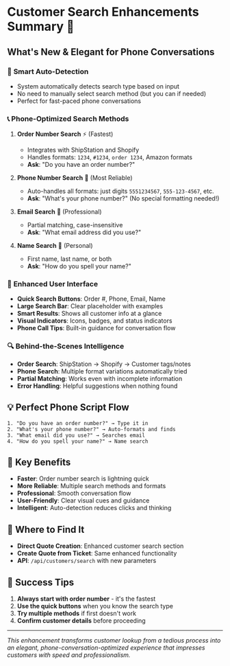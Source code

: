 # Customer Search Enhancements Summary 🚀

## What's New & Elegant for Phone Conversations

### 🎯 **Smart Auto-Detection**
- System automatically detects search type based on input
- No need to manually select search method (but you can if needed)
- Perfect for fast-paced phone conversations

### 📞 **Phone-Optimized Search Methods**

1. **Order Number Search** ⚡ (Fastest)
   - Integrates with ShipStation and Shopify
   - Handles formats: `1234`, `#1234`, `order 1234`, Amazon formats
   - **Ask**: "Do you have an order number?"

2. **Phone Number Search** 📱 (Most Reliable)
   - Auto-handles all formats: just digits `5551234567`, `555-123-4567`, etc.
   - **Ask**: "What's your phone number?" (No special formatting needed!)

3. **Email Search** 📧 (Professional)
   - Partial matching, case-insensitive
   - **Ask**: "What email address did you use?"

4. **Name Search** 👤 (Personal)
   - First name, last name, or both
   - **Ask**: "How do you spell your name?"

### 🎨 **Enhanced User Interface**

- **Quick Search Buttons**: Order #, Phone, Email, Name
- **Large Search Bar**: Clear placeholder with examples
- **Smart Results**: Shows all customer info at a glance
- **Visual Indicators**: Icons, badges, and status indicators
- **Phone Call Tips**: Built-in guidance for conversation flow

### 🔍 **Behind-the-Scenes Intelligence**

- **Order Search**: ShipStation → Shopify → Customer tags/notes
- **Phone Search**: Multiple format variations automatically tried
- **Partial Matching**: Works even with incomplete information
- **Error Handling**: Helpful suggestions when nothing found

## 💡 **Perfect Phone Script Flow**

```
1. "Do you have an order number?" → Type it in
2. "What's your phone number?" → Auto-formats and finds
3. "What email did you use?" → Searches email
4. "How do you spell your name?" → Name search
```

## 🚀 **Key Benefits**

- **Faster**: Order number search is lightning quick
- **More Reliable**: Multiple search methods and formats
- **Professional**: Smooth conversation flow
- **User-Friendly**: Clear visual cues and guidance
- **Intelligent**: Auto-detection reduces clicks and thinking

## 📍 **Where to Find It**

- **Direct Quote Creation**: Enhanced customer search section
- **Create Quote from Ticket**: Same enhanced functionality
- **API**: `/api/customers/search` with new parameters

## 🎯 **Success Tips**

1. **Always start with order number** - it's the fastest
2. **Use the quick buttons** when you know the search type
3. **Try multiple methods** if first doesn't work
4. **Confirm customer details** before proceeding

---

*This enhancement transforms customer lookup from a tedious process into an elegant, phone-conversation-optimized experience that impresses customers with speed and professionalism.* 